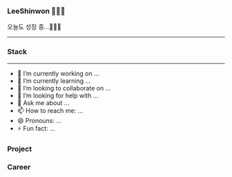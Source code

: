 ### LeeShinwon 👩🏻‍💻
오늘도 성장 중...🏃🏻‍♀️

* * * * * * *

### Stack
- - -
- 🔭 I’m currently working on ...
- 🌱 I’m currently learning ...
- 👯 I’m looking to collaborate on ...
- 🤔 I’m looking for help with ...
- 💬 Ask me about ...
- 📫 How to reach me: ...
- 😄 Pronouns: ...
- ⚡ Fun fact: ...

### Project

### Career

